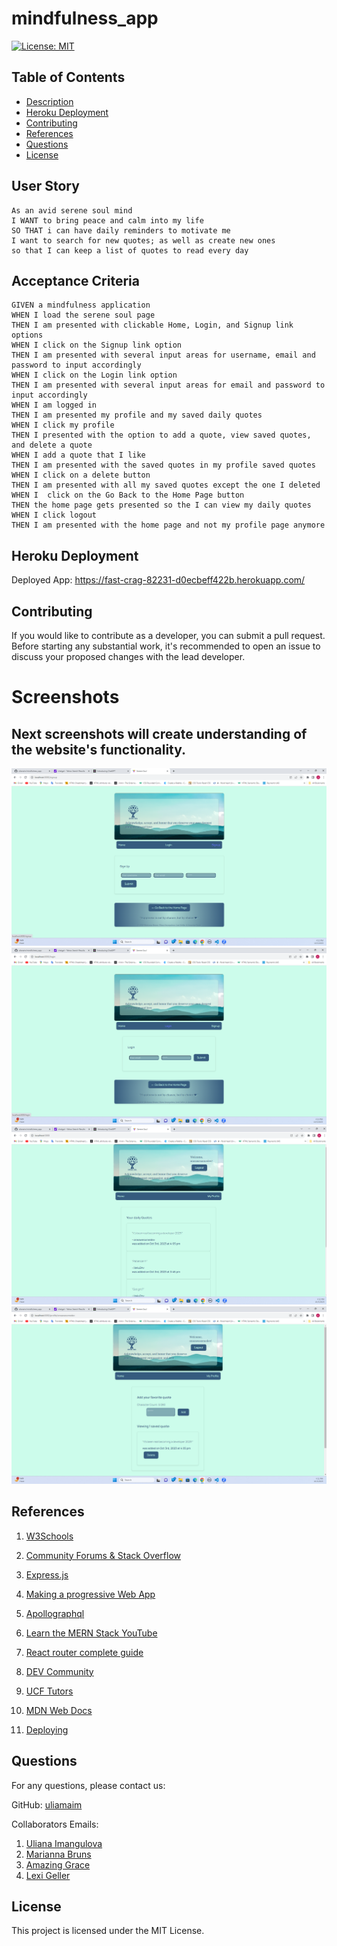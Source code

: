 # mindfulness_app


[![License: MIT](https://img.shields.io/badge/License-MIT-brightgreen.svg)](https://opensource.org/licenses/MIT)


## Table of Contents
- [Description](#description)
- [Heroku Deployment](#heroku)
- [Contributing](#contributing)
- [References](#references)
- [Questions](#questions)
- [License](#license)


## User Story

```
As an avid serene soul mind
I WANT to bring peace and calm into my life
SO THAT i can have daily reminders to motivate me
I want to search for new quotes; as well as create new ones
so that I can keep a list of quotes to read every day

```


## Acceptance Criteria

```
GIVEN a mindfulness application
WHEN I load the serene soul page
THEN I am presented with clickable Home, Login, and Signup link options
WHEN I click on the Signup link option 
THEN I am presented with several input areas for username, email and password to input accordingly
WHEN I click on the Login link option 
THEN I am presented with several input areas for email and password to input accordingly
WHEN I am logged in 
THEN I am presented my profile and my saved daily quotes
WHEN I click my profile
THEN I presented with the option to add a quote, view saved quotes, and delete a quote
WHEN I add a quote that I like
THEN I am presented with the saved quotes in my profile saved quotes
WHEN I click on a delete button
THEN I am presented with all my saved quotes except the one I deleted 
WHEN I  click on the Go Back to the Home Page button
THEN the home page gets presented so the I can view my daily quotes
WHEN I click logout 
THEN I am presented with the home page and not my profile page anymore
```


## Heroku Deployment

Deployed App: https://fast-crag-82231-d0ecbeff422b.herokuapp.com/

## Contributing

If you would like to contribute as a developer, you can submit a pull request. Before starting any substantial work, it's recommended to open an issue to discuss your proposed changes with the lead developer.


# Screenshots

## Next screenshots will create understanding of the website's functionality.
![HP](Assets\1signup.png)
![Login](Assets\2login.png)
![Signup](Assets\3profile.png)
![quotes](Assets\4quotes.png)

 
## References

1. <a href = https://www.w3schools.com/>W3Schools</a>


2. <a href = https://stackoverflow.com/>Community Forums & Stack Overflow</a>


3. <a href =https://expressjs.com/>Express.js</a>


4. <a href =https://create-react-app.dev/docs/making-a-progressive-web-app>Making a progressive Web App</a>


5. <a href =https://www.apollographql.com/tutorials/fullstack-quickstart/04-writing-query-resolvers/>Apollographql</a>


6. [Learn the MERN Stack YouTube](https://www.youtube.com/playlist?list=PLillGF-RfqbbiTGgA77tGO426V3hRF9iE)


7. <a href =https://www.sitepoint.com/react-router-complete-guide/>React router complete guide</a>


8. <a href =https://dev.to/>DEV Community</a>


9. <a href =https://calendly.com/d/dnc-wpf-c7s>UCF Tutors</a>


10. <a href =https://developer.mozilla.org/en-US/docs/Glossary/MVC>MDN Web Docs</a>


11. <a href =https://coding-boot-camp.github.io/full-stack/mongodb/deploy-with-heroku-and-mongodb-atlas>Deploying</a>




## Questions


For any questions, please contact us:


GitHub: [uliamaim](https://github.com/ulianaim/mindfulness_app)


Collaborators Emails:
1. [Uliana Imangulova](https://github.com/ulianaim)
2. [Marianna Bruns](https://github.com/marbfree)
3. [Amazing Grace](https://github.com/iis4u2nv)
4. [Lexi Geller](https://github.com/lexigeller)

## License


This project is licensed under the MIT License.